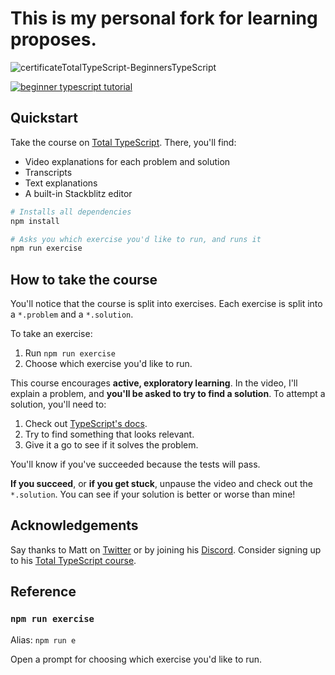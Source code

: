 # This is my personal fork for learning proposes.

![certificateTotalTypeScript-BeginnersTypeScript](https://github.com/user-attachments/assets/a8d7f72c-49ab-436f-b886-ad167664d217)


<a href="https://totaltypescript.com/tutorials/beginners-typescript"><img src="https://res.cloudinary.com/total-typescript/image/upload/v1709297838/github--beginngers-typescript_2x_p7vtmw.jpg" alt="beginner typescript tutorial" /></a>

## Quickstart

Take the course on [Total TypeScript](https://totaltypescript.com/tutorials/beginners-typescript). There, you'll find:

- Video explanations for each problem and solution
- Transcripts
- Text explanations
- A built-in Stackblitz editor

```sh
# Installs all dependencies
npm install

# Asks you which exercise you'd like to run, and runs it
npm run exercise
```

## How to take the course

You'll notice that the course is split into exercises. Each exercise is split into a `*.problem` and a `*.solution`.

To take an exercise:

1. Run `npm run exercise`
2. Choose which exercise you'd like to run.

This course encourages **active, exploratory learning**. In the video, I'll explain a problem, and **you'll be asked to try to find a solution**. To attempt a solution, you'll need to:

1. Check out [TypeScript's docs](https://www.typescriptlang.org/docs/handbook/intro.html).
1. Try to find something that looks relevant.
1. Give it a go to see if it solves the problem.

You'll know if you've succeeded because the tests will pass.

**If you succeed**, or **if you get stuck**, unpause the video and check out the `*.solution`. You can see if your solution is better or worse than mine!

## Acknowledgements

Say thanks to Matt on [Twitter](https://twitter.com/mattpocockuk) or by joining his [Discord](https://discord.gg/8S5ujhfTB3). Consider signing up to his [Total TypeScript course](https://totaltypescript.com).

## Reference

### `npm run exercise`

Alias: `npm run e`

Open a prompt for choosing which exercise you'd like to run.
